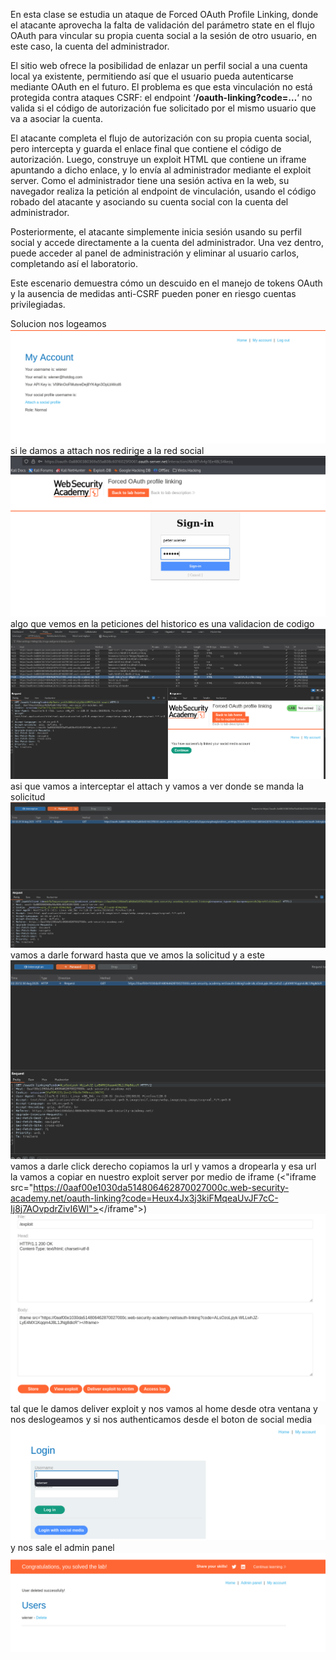 En esta clase se estudia un ataque de Forced OAuth Profile Linking, donde el atacante aprovecha la falta de validación del parámetro state en el flujo OAuth para vincular su propia cuenta social a la sesión de otro usuario, en este caso, la cuenta del administrador.

El sitio web ofrece la posibilidad de enlazar un perfil social a una cuenta local ya existente, permitiendo así que el usuario pueda autenticarse mediante OAuth en el futuro. El problema es que esta vinculación no está protegida contra ataques CSRF: el endpoint ‘**/oauth-linking?code=…**‘ no valida si el código de autorización fue solicitado por el mismo usuario que va a asociar la cuenta.

El atacante completa el flujo de autorización con su propia cuenta social, pero intercepta y guarda el enlace final que contiene el código de autorización. Luego, construye un exploit HTML que contiene un iframe apuntando a dicho enlace, y lo envía al administrador mediante el exploit server. Como el administrador tiene una sesión activa en la web, su navegador realiza la petición al endpoint de vinculación, usando el código robado del atacante y asociando su cuenta social con la cuenta del administrador.

Posteriormente, el atacante simplemente inicia sesión usando su perfil social y accede directamente a la cuenta del administrador. Una vez dentro, puede acceder al panel de administración y eliminar al usuario carlos, completando así el laboratorio.

Este escenario demuestra cómo un descuido en el manejo de tokens OAuth y la ausencia de medidas anti-CSRF pueden poner en riesgo cuentas privilegiadas.

Solucion
nos logeamos 
![Pasted_image_20250830002509.png](/Imagenes/Pasted_image_20250830002509.png)
si le damos a attach nos redirige a la red social
![Pasted_image_20250830002617.png](/Imagenes/Pasted_image_20250830002617.png)
algo que vemos en la peticiones del historico es una validacion de codigo
![Pasted_image_20250830002936.png](/Imagenes/Pasted_image_20250830002936.png)
asi que vamos a interceptar el attach y vamos a ver donde se manda la solicitud
![Pasted_image_20250830003254.png](/Imagenes/Pasted_image_20250830003254.png)
vamos a darle forward hasta que ve amos la solicitud
y a este
![Pasted_image_20250830003358.png](/Imagenes/Pasted_image_20250830003358.png)
vamos a darle click derecho copiamos la url y vamos a dropearla
y esa url la vamos a copiar en nuestro exploit server por medio de iframe (<"iframe src="https://0aaf00e1030da514806462870027000c.web-security-academy.net/oauth-linking?code=Heux4Jx3j3kiFMqeaUvJF7cC-Ij8j7AOvpdrZivI6Wl"></iframe">)
![Pasted_image_20250830003657.png](/Imagenes/Pasted_image_20250830003657.png)
tal que le damos deliver exploit y nos vamos al home desde otra ventana
y nos deslogeamos y si nos authenticamos desde el boton de social media
![Pasted_image_20250830003829.png](/Imagenes/Pasted_image_20250830003829.png)
y nos sale el admin panel
![Pasted_image_20250830005034.png](/Imagenes/Pasted_image_20250830005034.png)
